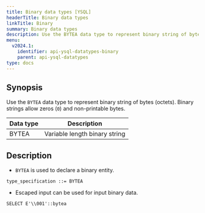 ```yaml
---
title: Binary data types [YSQL]
headerTitle: Binary data types
linkTitle: Binary
summary: Binary data types
description: Use the BYTEA data type to represent binary string of bytes (octets).
menu:
  v2024.1:
    identifier: api-ysql-datatypes-binary
    parent: api-ysql-datatypes
type: docs
---
```


## Synopsis

Use the `BYTEA` data type to represent binary string of bytes (octets). Binary strings allow zeros (`0`) and non-printable bytes.

Data type | Description |
----------|-------------|
BYTEA | Variable length binary string |

## Description

- `BYTEA` is used to declare a binary entity.

```
type_specification ::= BYTEA
```

- Escaped input can be used for input binary data.

```
SELECT E'\\001'::bytea
```
